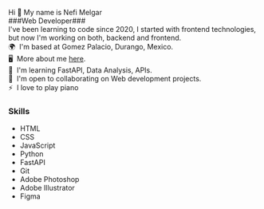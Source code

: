 Hi 👋 My name is Nefi Melgar<br>
###Web Developer###<br>
I've been learning to code since 2020, I started with frontend technologies, but now I'm working on both, backend and frontend.<br>
🌍  I'm based at Gomez Palacio, Durango, Mexico.<br>
🖥️  More about me [here](https://ponicat.app/nm/index.html).<br>
🧠  I'm learning FastAPI, Data Analysis, APIs.<br> 
🤝  I'm open to collaborating on Web development projects.<br>
⚡  I love to play piano

### Skills ###
<ul>
    <li>HTML</li>
    <li>CSS</li>
    <li>JavaScript</li>
    <li>Python</li>
    <li>FastAPI</li>
    <li>Git</li>
    <li>Adobe Photoshop</li>
    <li>Adobe Illustrator</li>
    <li>Figma</li>
</ul>

